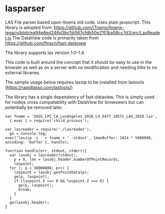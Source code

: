 # lasparser
LAS File parser based upon itowns old code.  Uses plain javascript.
This library is adopted from:  https://github.com/iTowns/itowns-legacy/blob/ea94e8ed246d3bc5b567cfdb50e2151ba58cc7d3/src/LasReader.js
The DataView code is primarily taken from https://github.com/finscn/fast-dataview

The library supports las version 1.0-1.4.  

This code is built around the concept that it should be easy to use in the browser as well as on a server with no modification and needing little to no external libraries.

The sample usage below requires laszip to be installed from lastools (https://rapidlasso.com/lastools/)

The library has a single dependency of fast-dataview.  This is simply used for nodejs cross compatability with DataView for browswers but can potentially be removed later.

```
var fname = 'USGS_LPC_CA_LosAngeles_2016_L4_6477_1857c_LAS_2018.laz',
  { exec } = require('child_process');

var lasreader = require('./lasreader'),
  ge = console.log;
exec('laszip -i ' + fname + ' -stdout', {maxBuffer: 1024 * 5000000, encoding: 'buffer'}, handle);

function handle(err, stdout, stderr){
  var lasobj = lasreader(stdout),
    p = 0, len = lasobj.header.numberOfPointRecords,
    laspoint;
  for (; p < 30000000; p++) {
    laspoint = lasobj.getPointData(p);
    ge(p, laspoint);
    if (laspoint.X === 0 && laspoint.Z === 0) {
      ge(p, laspoint);
      break;
    }
  }
  ge(lasobj.header);
}
```
